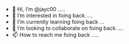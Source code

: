 - 👋 Hi, I’m @jayc00 .....
- 👀 I’m interested in foing back ....
- 🌱 I’m currently learning foing back ...
- 💞️ I’m looking to collaborate on foing back ....
- 📫 How to reach me foing back .....

<!---
jayc00/jayc00 is a ✨ special ✨ repository because its `README.md` (this file) appears on your GitHub profile.
You can click the Preview link to take a look at your changes.
--->
